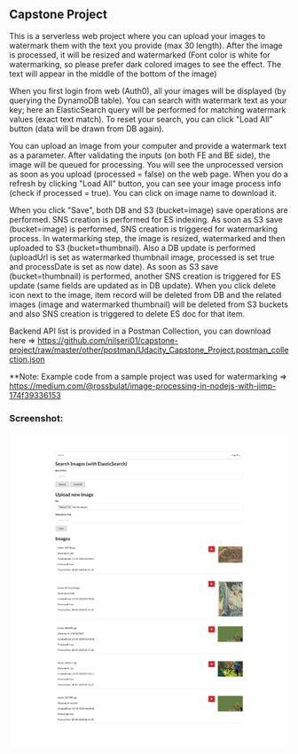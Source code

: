 ## Capstone Project

This is a serverless web project where you can upload your images to watermark them with the text you provide (max 30 length).
After the image is processed, it will be resized and watermarked (Font color is white for watermarking, so please prefer dark colored images to see the effect. The text will appear in the middle of the bottom of the image)

When you first login from web (Auth0), all your images will be displayed (by querying the DynamoDB table).
You can search with watermark text as your key; here an ElasticSearch query will be performed for matching watermark values (exact text match).
To reset your search, you can click "Load All" button (data will be drawn from DB again).

You can upload an image from your computer and provide a watermark text as a parameter. After validating the inputs (on both FE and BE side), the image will be queued for processing. You will see the unprocessed version as soon as you upload (processed = false) on the web page. When you do a refresh by clicking "Load All" button, you can see your image process info (check if processed = true). You can click on image name to download it.

When you click "Save", both DB and S3 (bucket=image) save operations are performed. SNS creation is performed for ES indexing.
As soon as S3 save (bucket=image) is performed, SNS creation is triggered for watermarking process. 
In watermarking step, the image is resized, watermarked and then uploaded to S3 (bucket=thumbnail). Also a DB update is performed (uploadUrl is set as watermarked thumbnail image, processed is set true and processDate is set as now date).
As soon as S3 save (bucket=thumbnail) is performed, another SNS creation is triggered for ES update (same fields are updated as in DB update).
When you click delete icon next to the image, item record will be deleted from DB and the related images (image and watermarked thumbnail) will be deleted from S3 buckets and also SNS creation is triggered to delete ES doc for that item.

Backend API list is provided in a Postman Collection, you can download here => https://github.com/nilseri01/capstone-project/raw/master/other/postman/Udacity_Capstone_Project.postman_collection.json

**Note: Example code from a sample project was used for watermarking => https://medium.com/@rossbulat/image-processing-in-nodejs-with-jimp-174f39336153

### Screenshot:
![web page](https://github.com/nilseri01/capstone-project/raw/master/other/screenshots/screenshot.png)